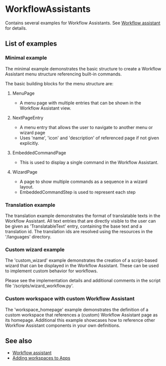 # WorkflowAssistants

Contains several examples for Workflow Assistants. See  [Workflow assistant](https://zeiss.github.io/zeiss-inspect-app-api/2025/howtos/workflow_assistant/workflow_assistant.html)
for details. 

## List of examples

### Minimal example

The minimal example demonstrates the basic structure to create a Workflow Assistant menu structure referencing built-in commands.

The basic building blocks for the menu structure are:

1. MenuPage
    - A menu page with multiple entries that can be shown in the Workflow Assistant view.

2. NextPageEntry
    - A menu entry that allows the user to navigate to another menu or wizard page
    - Uses 'name', 'icon' and 'description' of referenced page if not given explicitly.

3. EmbeddedCommandPage
    - This is used to display a single command in the Workflow Assistant.

4. WizardPage
    - A page to show multiple commands as a sequence in a wizard layout.
    - EmbeddedCommandStep is used to represent each step
    
    
### Translation example

The translation example demonstrates the format of translatable texts in the Workflow Assistant. 
All text entries that are directly visible to the user can be given as 'TranslatableText' entry, containing the base text and a translation id.
The translation ids are resolved using the resources in the '/languages' directory.


### Custom wizard example

The 'custom_wizard' example demonstrates the creation of a script-based wizard that can be displayed in the Workflow Assistant.
These can be used to implement custom behavior for workflows.

Please see the implementation details and additional comments in the script file '/scripts/wizard_workflow.py'.


### Custom workspace with custom Workflow Assistant

The 'workspace_homepage' example demonstrates the definition of a custom workspace that references a (custom) Workflow Assistant page as its homepage.
Additional this example showcases how to reference other Workflow Assistant components in your own definitions.

## See also

* [Workflow assistant](https://zeiss.github.io/zeiss-inspect-app-api/2025/howtos/workflow_assistant/workflow_assistant.html)
* [Adding workspaces to Apps](https://zeiss.github.io/zeiss-inspect-app-api/2025/howtos/adding_workspaces_to_apps/adding_workspaces_to_apps.html)